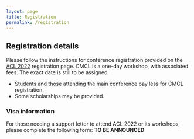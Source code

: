 ```yaml
---
layout: page
title: Registration
permalink: /registration
---
```



## Registration details

Please follow the instructions for conference registration provided on the [ACL 2022](https://www.2022.aclweb.org/) registration page. CMCL is a one-day workshop, with associated fees. The exact date is still to be assigned.

- Students and those attending the main conference pay less for CMCL registration.
- Some scholarships may be provided.


### Visa information

For those needing a support letter to attend ACL 2022 or its workshops, please complete the following form: <b> TO BE ANNOUNCED </b>